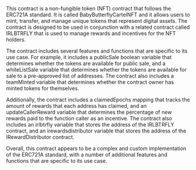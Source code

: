 This contract is a non-fungible token (NFT) contract that follows the ERC721A standard. It is called BabyButterflyCartelNFT and it allows users to mint, transfer, and manage unique tokens that represent digital assets. The contract is designed to be used in conjunction with a related contract called IRLBTRFLY that is used to manage rewards and incentives for the NFT holders.

The contract includes several features and functions that are specific to its use case. For example, it includes a publicSale boolean variable that determines whether the tokens are available for public sale, and a whiteListSale variable that determines whether the tokens are available for sale to a pre-approved list of addresses. The contract also includes a teamMinted variable that determines whether the contract owner has minted tokens for themselves.

Additionally, the contract includes a claimedEpochs mapping that tracks the amount of rewards that each address has claimed, and an updateCallerReward variable that determines the percentage of new rewards paid to the function caller as an incentive. The contract also includes an irlbtrfly variable that stores the address of the IRLBTRFLY contract, and an irewardsdistributor variable that stores the address of the IRewardDistributor contract.

Overall, this contract appears to be a complex and custom implementation of the ERC721A standard, with a number of additional features and functions that are specific to its use case.
